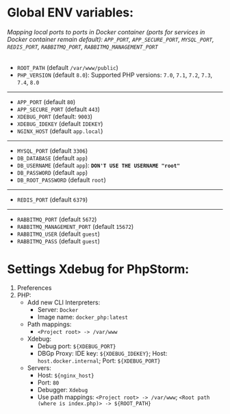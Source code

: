# Global ENV variables:
###### Mapping local ports to ports in Docker container (ports for services in Docker container remain default): ```APP_PORT```, ```APP_SECURE_PORT```, ```MYSQL_PORT```, ```REDIS_PORT```, ```RABBITMQ_PORT```, ```RABBITMQ_MANAGEMENT_PORT```

- ```ROOT_PATH``` (default ```/var/www/public```)
- ```PHP_VERSION``` (default ```8.0```): Supported PHP versions: ```7.0```, ```7.1```, ```7.2```, ```7.3```, ```7.4```, ```8.0```
---
- ```APP_PORT``` (default ```80```)
- ```APP_SECURE_PORT``` (default ```443```)
- ```XDEBUG_PORT``` (default: ```9003```)
- ```XDEBUG_IDEKEY``` (default ```IDEKEY```)
- ```NGINX_HOST``` (default ```app.local```)
---
- ```MYSQL_PORT``` (default ```3306```)
- ```DB_DATABASE``` (default ```app```)
- ```DB_USERNAME``` (default ```app```): **```DON'T USE THE USERNAME "root" ```**
- ```DB_PASSWORD``` (default ```app```)
- ```DB_ROOT_PASSWORD``` (default ```root```)
---
- ```REDIS_PORT``` (default ```6379```)
---
- ```RABBITMQ_PORT``` (default ```5672```)
- ```RABBITMQ_MANAGEMENT_PORT``` (default ```15672```)
- ```RABBITMQ_USER``` (default ```guest```)
- ```RABBITMQ_PASS``` (default ```guest```)

# Settings Xdebug for PhpStorm:
1. Preferences
2. PHP:
    - Add new CLI Interpreters:
      - Server: ```Docker```
      - Image name: ```docker_php:latest```
    - Path mappings:
      - ```<Project root> -> /var/www```
    - Xdebug:
      - Debug port: ```${XDEBUG_PORT}```
      - DBGp Proxy: IDE key: ```${XDEBUG_IDEKEY}```; Host: ```host.docker.internal```; Port: ```${XDEBUG_PORT}```
    - Servers:
      - Host: ```${nginx_host}```
      - Port: ```80```
      - Debugger: ```Xdebug```
      - Use path mappings: ```<Project root> -> /var/www```; ```<Root path (where is index.php)> -> ${ROOT_PATH}```
